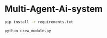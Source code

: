 # Multi-Agent-Ai-system


```bash
pip install -r requirements.txt

```

```bash
python crew_module.py
```
